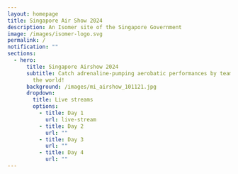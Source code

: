 ```yaml
---
layout: homepage
title: Singapore Air Show 2024
description: An Isomer site of the Singapore Government
image: /images/isomer-logo.svg
permalink: /
notification: ""
sections:
  - hero:
      title: Singapore Airshow 2024
      subtitle: Catch adrenaline-pumping aerobatic performances by teams from around
        the world!
      background: /images/mi_airshow_101121.jpg
      dropdown:
        title: Live streams
        options:
          - title: Day 1
            url: live-stream
          - title: Day 2
            url: ""
          - title: Day 3
            url: ""
          - title: Day 4
            url: ""
---
```

